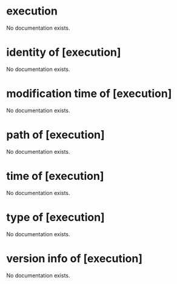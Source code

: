 # execution

No documentation exists.

# identity of [execution]

No documentation exists.

# modification time of [execution]

No documentation exists.

# path of [execution]

No documentation exists.

# time of [execution]

No documentation exists.

# type of [execution]

No documentation exists.

# version info of [execution]

No documentation exists.
